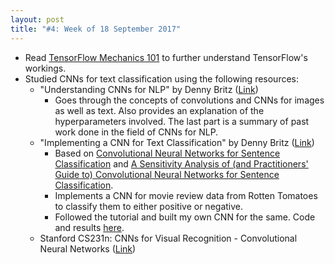 ```yaml
---
layout: post
title: "#4: Week of 18 September 2017"
---
```


- Read [TensorFlow Mechanics 101](https://www.tensorflow.org/get_started/mnist/mechanics) to further understand TensorFlow's workings.
- Studied CNNs for text classification using the following resources:
  - "Understanding CNNs for NLP" by Denny Britz ([Link](http://www.wildml.com/2015/11/understanding-convolutional-neural-networks-for-nlp/))
    - Goes through the concepts of convolutions and CNNs for images as well as text. Also provides an explanation of the hyperparameters involved. The last part is a summary of past work done in the field of CNNs for NLP.
  - "Implementing a CNN for Text Classification" by Denny Britz ([Link](http://www.wildml.com/2015/12/implementing-a-cnn-for-text-classification-in-tensorflow/))
    - Based on [Convolutional Neural Networks for Sentence Classification](https://arxiv.org/abs/1408.5882) and [A Sensitivity Analysis of (and Practitioners' Guide to) Convolutional Neural Networks for Sentence Classification](https://arxiv.org/abs/1510.03820).
    - Implements a CNN for movie review data from Rotten Tomatoes to classify them to either positive or negative.
    - Followed the tutorial and built my own CNN for the same. Code and results [here](https://github.com/SuyashLakhotia/CNN-Rotten-Tomatoes).
  - Stanford CS231n: CNNs for Visual Recognition - Convolutional Neural Networks ([Link](http://cs231n.github.io/convolutional-networks/))
